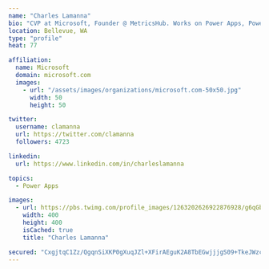 ```yaml
---
name: "Charles Lamanna"
bio: "CVP at Microsoft, Founder @ MetricsHub. Works on Power Apps, Power Automate, Power Virtual Agent, Common Data Service and Dynamics 365."
location: Bellevue, WA
type: "profile"
heat: 77

affiliation:
  name: Microsoft
  domain: microsoft.com
  images:
    - url: "/assets/images/organizations/microsoft.com-50x50.jpg"
      width: 50
      height: 50

twitter:
  username: clamanna
  url: https://twitter.com/clamanna
  followers: 4723

linkedin:
  url: https://www.linkedin.com/in/charleslamanna

topics:
  - Power Apps

images:
  - url: https://pbs.twimg.com/profile_images/1263202626922876928/g6qGbHZ-_400x400.jpg
    width: 400
    height: 400
    isCached: true
    title: "Charles Lamanna"

secured: "CxgjtqC1Zz/QgqnSiXKP0gXuqJZl+XFirAEguK2A8TbEGwjjjgS09+TkeJWzcCGPJhlyZsKsjm0QBQrLLqRCJ2SjqRJ7cLw5h6NpTr7o2x9PJB/vg3X4GxB8ATuwI5fk28LPi/DSoEHEJ3uyy/g2POs179W1VBtjGnPLGyAwHSCCO1r7iuThgtzlbFvNv0THw/QdSmUKtDkM4nEu1pE+2v2+9x0TAoGYAkZX2fzVYT6SIg2Hq+5BRhcAWAG0868QAOUWR8fTO2+kJLqwQJy9B0ou2C4zqj1cqKThI0b4VLQX/XTiHJDuFniFL4OFGk2sSpoLQ/iBrv1Ry74TmUwi3yGMAG1DNQsDDQaJDCrXThzhDJXuJV+TkbkeHSPsAp02GbHBxoE0nfWVQGKERpuwHLxXMBM57wky7Pp1+6KXuJE=;PZHTuQuzGUQSsrzH7JkGtA=="
---
```


